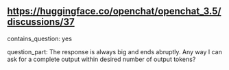 ## https://huggingface.co/openchat/openchat_3.5/discussions/37

contains_question: yes

question_part: The response is always big and ends abruptly. Any way I can ask for a complete output within desired number of output tokens?